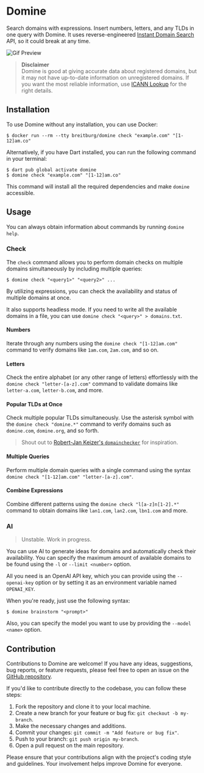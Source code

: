 # Domine

Search domains with expressions. Insert numbers, letters, and any TLDs in one query with Domine. It uses reverse-engineered [Instant Domain Search](https://instantdomainsearch.com/) API, so it could break at any time.

![Gif Preview](https://github.com/breitburg/domine/assets/25728414/71f50a81-ab89-426a-a0ad-500ad083b662)

> **Disclaimer**  
> Domine is good at giving accurate data about registered domains, but it may not have up-to-date information on unregistered domains. If you want the most reliable information, use [ICANN Lookup](https://lookup.icann.org/) for the right details.

## Installation

To use Domine without any installation, you can use Docker:

```console
$ docker run --rm --tty breitburg/domine check "example.com" "[1-12]am.co"
```

Alternatively, if you have Dart installed, you can run the following command in your terminal:

```console
$ dart pub global activate domine
$ domine check "example.com" "[1-12]am.co"
```

This command will install all the required dependencies and make `domine` accessible.

## Usage

You can always obtain information about commands by running `domine help`.

### Check

The `check` command allows you to perform domain checks on multiple domains simultaneously by including multiple queries:

```console
$ domine check "<query1>" "<query2>" ...
```

By utilizing expressions, you can check the availability and status of multiple domains at once.

It also supports headless mode. If you need to write all the available domains in a file, you can use `domine check "<query>" > domains.txt`.

#### Numbers

Iterate through any numbers using the `domine check "[1-12]am.com"` command to verify domains like `1am.com`, `2am.com`, and so on.

#### Letters

Check the entire alphabet (or any other range of letters) effortlessly with the `domine check "letter-[a-z].com"` command to validate domains like `letter-a.com`, `letter-b.com`, and more.

#### Popular TLDs at Once

Check multiple popular TLDs simultaneously. Use the asterisk symbol with the `domine check "domine.*"` command to verify domains such as `domine.com`, `domine.org`, and so forth.

> Shout out to [Robert-Jan Keizer's `domainchecker`](https://github.com/KeizerDev/domainchecker) for inspiration.

#### Multiple Queries

Perform multiple domain queries with a single command using the syntax `domine check "[1-12]am.com" "letter-[a-z].com"`.

#### Combine Expressions

Combine different patterns using the `domine check "l[a-z]n[1-2].*"` command to obtain domains like `lan1.com`, `lan2.com`, `lbn1.com` and more.

### AI

> Unstable. Work in progress.

You can use AI to generate ideas for domains and automatically check their availability. You can specify the maximum amount of available domains to be found using the `-l` or `--limit <number>` option.

All you need is an OpenAI API key, which you can provide using the `--openai-key` option or by setting it as an environment variable named `OPENAI_KEY`.

When you're ready, just use the following syntax:

```console
$ domine brainstorm "<prompt>"
```

Also, you can specify the model you want to use by providing the `--model <name>` option.

## Contribution

Contributions to Domine are welcome! If you have any ideas, suggestions, bug reports, or feature requests, please feel free to open an issue on the [GitHub repository](https://github.com/breitburg/domine). 

If you'd like to contribute directly to the codebase, you can follow these steps:

1. Fork the repository and clone it to your local machine.
2. Create a new branch for your feature or bug fix: `git checkout -b my-branch`.
3. Make the necessary changes and additions.
4. Commit your changes: `git commit -m "Add feature or bug fix"`.
5. Push to your branch: `git push origin my-branch`.
6. Open a pull request on the main repository.

Please ensure that your contributions align with the project's coding style and guidelines. Your involvement helps improve Domine for everyone.

